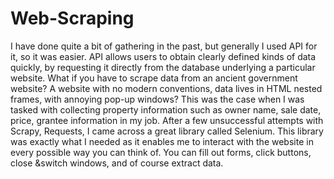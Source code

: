 # Web-Scraping
I have done quite a bit of gathering in the past, but generally I used API for it, so it was easier.  API allows users to obtain clearly defined kinds of data quickly, by requesting it directly from the database underlying a particular website. What if you have to scrape data from an ancient government website? A website with no modern conventions, data lives in HTML nested frames, with annoying pop-up windows? This was the case when I was tasked with collecting property information such as owner name, sale date, price, grantee information in my job.  After a few unsuccessful attempts with Scrapy, Requests, I came across a great library called Selenium. This library was exactly what I needed as it enables me to interact with the website in every possible way you can think of. You can fill out forms, click buttons, close &switch windows, and of course extract data.
